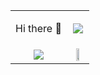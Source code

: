 <table border="0" cellpadding="0" cellspacing="0">
    <tr>
        <td align="center" valign="center"><p>Hi there 👋</p></td>
        <td align="center"><img src="https://github-readme-stats-one-bice.vercel.app/api/top-langs/?username=shonyko&layout=compact&langs_count=10&theme=dracula"></td>
    </tr>
    <tr>
        <td align="center"><img src="https://github-readme-stats.vercel.app/api?username=shonyko&show_icons=true&theme=dracula"></td>
        <td align="center"><img width="50%" src="https://media.discordapp.net/attachments/886755206111580210/979826494819934208/pngwing.com_1.png"></td>
    </tr>
</table>

<!--
**shonyko/shonyko** is a ✨ _special_ ✨ repository because its `README.md` (this file) appears on your GitHub profile.

Here are some ideas to get you started:

- 🔭 I’m currently working on ...
- 🌱 I’m currently learning ...
- 👯 I’m looking to collaborate on ...
- 🤔 I’m looking for help with ...
- 💬 Ask me about ...
- 📫 How to reach me: ...
- 😄 Pronouns: ...
- ⚡ Fun fact: ...
-->
